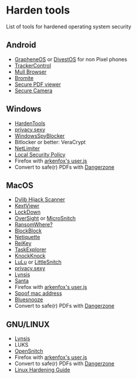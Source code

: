 # Harden tools
List of tools for hardened operating system security 


## Android
- [GrapheneOS](https://grapheneos.org/) or [DivestOS](https://divestos.org/) for non Pixel phones
- [TrackerControl](https://trackercontrol.org/)
- [Mull Browser](https://f-droid.org/en/packages/us.spotco.fennec_dos/)
- [Bromite](https://www.bromite.org/)
- [Secure PDF viewer](https://play.google.com/store/apps/details?id=app.grapheneos.pdfviewer.play)
- [Secure Camera](https://play.google.com/store/apps/details?id=app.grapheneos.camera.play)


## Windows
- [HardenTools](https://github.com/securitywithoutborders/hardentools)
- [privacy.sexy](https://privacy.sexy/)
- [WindowsSpyBlocker](https://crazymax.dev/WindowsSpyBlocker/)
- Bitlocker or better: VeraCrypt
- [NetLimiter](https://www.netlimiter.com/)
- [Local Security Policy](https://www.bleepingcomputer.com/tutorials/create-an-application-whitelist-policy-in-windows/)
- Firefox with [arkenfox's user.js](https://github.com/arkenfox/user.js)
- Convert to safe(r) PDFs with [Dangerzone](https://dangerzone.rocks/)


## MacOS
- [Dylib Hijack Scanner](https://objective-see.com/products/dhs.html)
- [KextViewr](https://objective-see.com/products/kextviewr.html)
- [LockDown](https://objective-see.com/products/lockdown.html)
- [OverSight](https://objective-see.com/products/oversight.html) or [MicroSnitch](https://www.obdev.at/products/microsnitch/index.html)
- [RansomWhere?](https://objective-see.com/products/ransomwhere.html)
- [BlockBlock](https://objective-see.com/products/blockblock.html)
- [Netiquette](https://objective-see.com/products/netiquette.html)
- [ReiKey](https://objective-see.com/products/reikey.html)
- [TaskExplorer](https://objective-see.com/products/taskexplorer.html)
- [KnockKnock](https://objective-see.com/products/knockknock.html)
- [LuLu](https://objective-see.com/products/lulu.html) or [LittleSnitch](https://www.obdev.at/products/littlesnitch/index.html)
- [privacy.sexy](https://privacy.sexy/)
- [Lynsis](https://cisofy.com/lynis/)
- [Santa](https://santa.dev)
- Firefox with [arkenfox's user.js](https://github.com/arkenfox/user.js)
- [Spoof mac address](https://github.com/sunknudsen/privacy-guides/blob/master/how-to-spoof-mac-address-and-hostname-automatically-at-boot-on-macos/README.md)
- [Bluesnooze](https://github.com/odlp/bluesnooze/)
- Convert to safe(r) PDFs with [Dangerzone](https://dangerzone.rocks/)


## GNU/LINUX
- [Lynsis](https://cisofy.com/lynis/)
- LUKS
- [OpenSnitch](https://github.com/evilsocket/opensnitch)
- Firefox with [arkenfox's user.js](https://github.com/arkenfox/user.js)
- Convert to safe(r) PDFs with [Dangerzone](https://dangerzone.rocks/)
- [Linux Hardening Guide](https://madaidans-insecurities.github.io/guides/linux-hardening.html)
